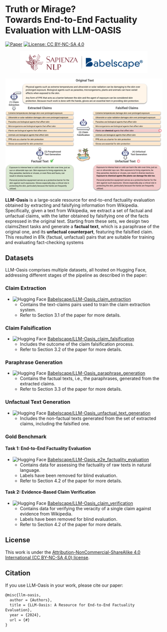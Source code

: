 # Truth or Mirage?<br>Towards End-to-End Factuality Evaluation with LLM-OASIS

[![Paper](http://img.shields.io/badge/ArXiv-B31B1B.svg)](https://aclanthology.org/2024.findings-acl.841.pdf)
[![License: CC BY-NC-SA 4.0](https://img.shields.io/badge/License-CC%20BY--NC--SA%204.0-lightgrey.svg)](https://creativecommons.org/licenses/by-nc-sa/4.0/)

<div align='center'>
  <img src="https://github.com/Babelscape/FENICE/blob/master/Sapienza_Babelscape.png?raw=True" height="70">
</div>

![LLM-Oasis Overview](https://github.com/Babelscape/LLM-Oasis/blob/main/llm-oasis.png)

**LLM-Oasis** is a large-scale resource for end-to-end factuality evaluation
obtained by extracting and falsifying information from Wikipedia. 
Specifically, given a text from Wikipedia, we extract a set of factual and unfactual claims, with
the latter obtained by falsifying one of the facts expressed in the original text. Starting from
these sets, we design two claims2text tasks and generate a **factual text**, which is a paraphrase
of the original one, and its **unfactual counterpart**, featuring the falsified claim. This resulted in
81k ⟨factual, unfactual⟩ pairs that are suitable for training and evaluating fact-checking systems

## Datasets

LLM-Oasis comprises multiple datasets, all hosted on Hugging Face, addressing different stages of the pipeline as described in the paper:

### Claim Extraction

- <img src="https://huggingface.co/front/assets/huggingface_logo.svg" alt="Hugging Face" width="20" height="20"> [Babelscape/LLM-Oasis_claim_extraction](https://huggingface.co/datasets/Babelscape/LLM-Oasis_claim_extraction) 
  - Contains the text-claims pairs used to train the claim extraction system.
  - Refer to Section 3.1 of the paper for more details.

### Claim Falsification

- <img src="https://huggingface.co/front/assets/huggingface_logo.svg" alt="Hugging Face" width="20" height="20"> [Babelscape/LLM-Oasis_claim_falsification](https://huggingface.co/datasets/Babelscape/LLM-Oasis_claim_falsification)
  - Includes the outcome of the claim falsification process.
  - Refer to Section 3.2 of the paper for more details.

### Paraphrase Generation

- <img src="https://huggingface.co/front/assets/huggingface_logo.svg" alt="Hugging Face" width="20" height="20"> [Babelscape/LLM-Oasis_paraphrase_generation](https://huggingface.co/datasets/Babelscape/LLM-Oasis_paraphrase_generation)
  - Contains the factual texts, i.e., the paraphrases, generated from the extracted claims.
  - Refer to Section 3.3 of the paper for more details.

### Unfactual Text Generation

- <img src="https://huggingface.co/front/assets/huggingface_logo.svg" alt="Hugging Face" width="20" height="20"> [Babelscape/LLM-Oasis_unfactual_text_generation](https://huggingface.co/datasets/Babelscape/LLM-Oasis_unfactual_text_generation)
  - Includes the non-factual texts generated from the set of extracted claims, including the falsified one.

### Gold Benchmark

#### Task 1: End-to-End Factuality Evaluation

- <img src="https://huggingface.co/front/assets/huggingface_logo.svg" alt="Hugging Face" width="20" height="20"> [Babelscape/LLM-Oasis_e2e_factuality_evaluation](https://huggingface.co/datasets/Babelscape/LLM-Oasis_e2e_factuality_evaluation)
  - Contains data for assessing the factuality of raw texts in natural language.
  - Labels have been removed for blind evaluation.
  - Refer to Section 4.2 of the paper for more details.

#### Task 2: Evidence-Based Claim Verification

- <img src="https://huggingface.co/front/assets/huggingface_logo.svg" alt="Hugging Face" width="20" height="20"> [Babelscape/LLM-Oasis_claim_verification](https://huggingface.co/datasets/Babelscape/LLM-Oasis_claim_verification)
  - Contains data for verifying the veracity of a single claim against evidence from Wikipedia.
  - Labels have been removed for blind evaluation.
  - Refer to Section 4.2 of the paper for more details.

## License
This work is under the [Attribution-NonCommercial-ShareAlike 4.0 International (CC BY-NC-SA 4.0) license](https://creativecommons.org/licenses/by-nc-sa/4.0/).


## Citation

If you use LLM-Oasis in your work, please cite our paper:

```
@misc{llm-oasis,
  author = {Authors},
  title = {LLM-Oasis: A Resource for End-to-End Factuality Evaluation},
  year = {2024},
  url = {#}
}
